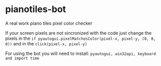 # pianotiles-bot
A real work piano tiles pixel color checker

If your screen pixels are not sincronized with the code just change the pixels in the `if pyautogui.pixelMatchesColor(pixel-x, pixel-y, (0, 0, 0))`
and in the `click(pixel-x, pixel-y)`

For using the bot you will need to install: `pyautogui, win32api, keyboard and import time`
